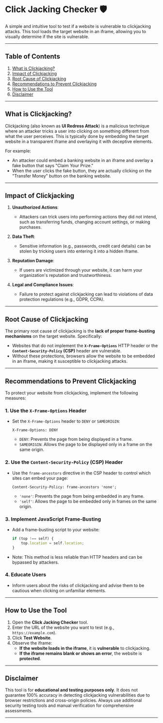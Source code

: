 # Click Jacking Checker 🛡️

A simple and intuitive tool to test if a website is vulnerable to clickjacking attacks. This tool loads the target website in an iframe, allowing you to visually determine if the site is vulnerable.

---

## Table of Contents
1. [What is Clickjacking?](#what-is-clickjacking)
2. [Impact of Clickjacking](#impact-of-clickjacking)
3. [Root Cause of Clickjacking](#root-cause-of-clickjacking)
4. [Recommendations to Prevent Clickjacking](#recommendations-to-prevent-clickjacking)
5. [How to Use the Tool](#how-to-use-the-tool)
6. [Disclaimer](#disclaimer)

---

## What is Clickjacking?

Clickjacking (also known as **UI Redress Attack**) is a malicious technique where an attacker tricks a user into clicking on something different from what the user perceives. This is typically done by embedding the target website in a transparent iframe and overlaying it with deceptive elements.

For example:
- An attacker could embed a banking website in an iframe and overlay a fake button that says "Claim Your Prize."
- When the user clicks the fake button, they are actually clicking on the "Transfer Money" button on the banking website.

---

## Impact of Clickjacking

1. **Unauthorized Actions**:
   - Attackers can trick users into performing actions they did not intend, such as transferring funds, changing account settings, or making purchases.

2. **Data Theft**:
   - Sensitive information (e.g., passwords, credit card details) can be stolen by tricking users into entering it into a hidden iframe.

3. **Reputation Damage**:
   - If users are victimized through your website, it can harm your organization's reputation and trustworthiness.

4. **Legal and Compliance Issues**:
   - Failure to protect against clickjacking can lead to violations of data protection regulations (e.g., GDPR, CCPA).

---

## Root Cause of Clickjacking

The primary root cause of clickjacking is the **lack of proper frame-busting mechanisms** on the target website. Specifically:
- Websites that do not implement the **`X-Frame-Options`** HTTP header or the **`Content-Security-Policy` (CSP)** header are vulnerable.
- Without these protections, browsers allow the website to be embedded in an iframe, making it susceptible to clickjacking attacks.

---

## Recommendations to Prevent Clickjacking

To protect your website from clickjacking, implement the following measures:

### 1. **Use the `X-Frame-Options` Header**
   - Set the `X-Frame-Options` header to `DENY` or `SAMEORIGIN`:
     ```http
     X-Frame-Options: DENY
     ```
     - `DENY`: Prevents the page from being displayed in a frame.
     - `SAMEORIGIN`: Allows the page to be displayed only in a frame on the same origin.

### 2. **Use the `Content-Security-Policy` (CSP) Header**
   - Use the `frame-ancestors` directive in the CSP header to control which sites can embed your page:
     ```http
     Content-Security-Policy: frame-ancestors 'none';
     ```
     - `'none'`: Prevents the page from being embedded in any frame.
     - `'self'`: Allows the page to be embedded only in frames on the same origin.

### 3. **Implement JavaScript Frame-Busting**
   - Add a frame-busting script to your website:
     ```javascript
     if (top !== self) {
         top.location = self.location;
     }
     ```
   - Note: This method is less reliable than HTTP headers and can be bypassed by attackers.

### 4. **Educate Users**
   - Inform users about the risks of clickjacking and advise them to be cautious when clicking on unfamiliar elements.

---

## How to Use the Tool

1. Open the **Click Jacking Checker** tool.
2. Enter the URL of the website you want to test (e.g., `https://example.com`).
3. Click **Test Website**.
4. Observe the iframe:
   - **If the website loads in the iframe**, it is **vulnerable** to clickjacking.
   - **If the iframe remains blank or shows an error**, the website is **protected**.

---

## Disclaimer

This tool is for **educational and testing purposes only**. It does not guarantee 100% accuracy in detecting clickjacking vulnerabilities due to browser restrictions and cross-origin policies. Always use additional security testing tools and manual verification for comprehensive assessments.

---
